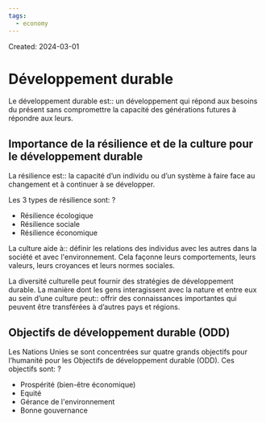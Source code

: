 ```yaml
---
tags:
  - economy
---
```

Created: 2024-03-01

# Développement durable
Le développement durable est:: un développement qui répond aux besoins du présent sans compromettre la capacité des générations futures à répondre aux leurs.
<!--SR:!2024-04-08,6,190-->

## Importance de la résilience et de la culture pour le développement durable

La résilience est:: la capacité d’un individu ou d’un système à faire face au changement et à continuer à se développer.
<!--SR:!2024-04-06,21,250-->

Les 3 types de résilience sont:
?
- Résilience écologique
- Résilience sociale
- Résilience économique
<!--SR:!2024-04-26,31,230-->

La culture aide à:: définir les relations des individus avec les autres dans la société et avec l'environnement. Cela façonne leurs comportements, leurs valeurs, leurs croyances et leurs normes sociales.
<!--SR:!2024-05-06,38,230-->

La diversité culturelle peut fournir des stratégies de développement durable. La manière dont les gens interagissent avec la nature et entre eux au sein d’une culture peut:: offrir des connaissances importantes qui peuvent être transférées à d’autres pays et régions.
<!--SR:!2024-04-24,29,230-->

## Objectifs de développement durable (ODD)
Les Nations Unies se sont concentrées sur quatre grands objectifs pour l’humanité pour les Objectifs de développement durable (ODD). Ces objectifs sont:
?
- Prospérité (bien-être économique)
- Equité
- Gérance de l'environnement
- Bonne gouvernance
<!--SR:!2024-04-13,12,190-->